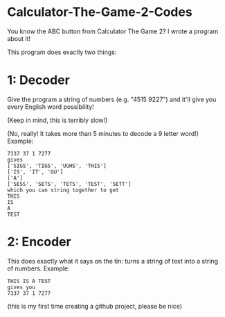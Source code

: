 # Calculator-The-Game-2-Codes
You know the ABC button from Calculator The Game 2? I wrote a program about it!

This program does exactly two things:
# 1: Decoder
Give the program a string of numbers (e.g. "4515 9227") and it'll give you every English word possibility!

(Keep in mind, this is terribly slow!)

(No, really! It takes more than 5 minutes to decode a 9 letter word!)
Example:
```
7337 37 1 7277
gives
['SIGS', 'TIGS', 'UGHS', 'THIS']
['IS', 'IT', 'GU']
['A']
['SESS', 'SETS', 'TETS', 'TEST', 'SETT']
which you can string together to get
THIS
IS
A
TEST
```
# 2: Encoder
This does exactly what it says on the tin: turns a string of text into a string of numbers.
Example:
```
THIS IS A TEST
gives you
7337 37 1 7277
```

(this is my first time creating a github project, please be nice)
